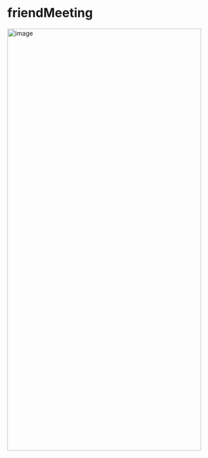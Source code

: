 # friendMeeting

<img width="441" height="961" alt="image" src="https://github.com/user-attachments/assets/30023cf3-99f5-48ba-a53b-f924f9e93b06" />
